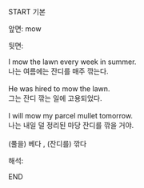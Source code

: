 START
기본

앞면:
mow


뒷면:
<div>I mow the lawn every week in summer. </div><div>나는 여름에는 잔디를 매주 깎는다.</div><div><br></div><div><div>He was hired to mow the lawn. </div><div><div>그는 잔디 깎는 일에 고용되었다.</div></div></div><div><br></div><div><div>I will mow my parcel mullet tomorrow. </div><div><div>나는 내일 덜 정리된 마당 잔디를 깎을 거야.</div></div></div><div><br></div><div>(풀을) 베다 , (잔디를) 깎다</div>


해석:

END